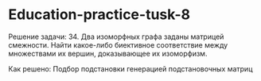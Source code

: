 # Education-practice-tusk-8
Решение задачи:
34. Два изоморфных графа заданы матрицей смежности. Найти какое-либо биективное соответствие между множествами их вершин, доказывающее их изоморфизм.

Как решено:
Подбор подстановки генерацией подстановочных матриц
